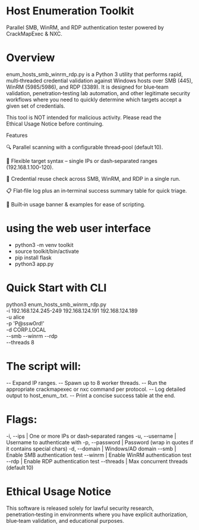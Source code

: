 # Host Enumeration Toolkit

Parallel SMB, WinRM, and RDP authentication tester powered by CrackMapExec & NXC.

# Overview

enum_hosts_smb_winrm_rdp.py is a Python 3 utility that performs rapid, multi‑threaded credential validation against Windows hosts over SMB (445), WinRM (5985/5986), and RDP (3389).  It is designed for blue‑team validation, penetration‑testing lab automation, and other legitimate security workflows where you need to quickly determine which targets accept a given set of credentials.

This tool is NOT intended for malicious activity. Please read the Ethical Usage Notice before continuing.

Features

🔍 Parallel scanning with a configurable thread‑pool (default 10).

🎯 Flexible target syntax – single IPs or dash‑separated ranges (192.168.1.100-120).

🔐 Credential reuse check across SMB, WinRM, and RDP in a single run.

📋 Flat‑file log plus an in‑terminal success summary table for quick triage.

📝 Built‑in usage banner & examples for ease of scripting.

# using the web user interface
- python3 -m venv toolkit
- source toolkit/bin/activate
- pip install flask
- python3 app.py

# Quick Start with CLI

python3 enum_hosts_smb_winrm_rdp.py \
  -i 192.168.124.245-249 192.168.124.191 192.168.124.189 \
  -u alice \
  -p 'P@ssw0rd!' \
  -d CORP.LOCAL \
  --smb --winrm --rdp \
  --threads 8

# The script will:

-- Expand IP ranges.
-- Spawn up to 8 worker threads.
-- Run the appropriate crackmapexec or nxc command per protocol.
-- Log detailed output to host_enum_<timestamp>.txt.
-- Print a concise success table at the end.

# Flags:
-i, --ips | One or more IPs or dash‑separated ranges
-u, --username | Username to authenticate with
-p, --password | Password (wrap in quotes if it contains special chars)
-d, --domain | Windows/AD domain
--smb | Enable SMB authentication test
--winrm | Enable WinRM authentication test
--rdp | Enable RDP authentication test
--threads | Max concurrent threads (default 10)

# Ethical Usage Notice

This software is released solely for lawful security research, penetration‑testing in environments where you have explicit authorization, blue‑team validation, and educational purposes.
